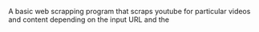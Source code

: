 A  basic web scrapping program  that   scraps  youtube  for particular videos and content  depending on the input URL and the 

